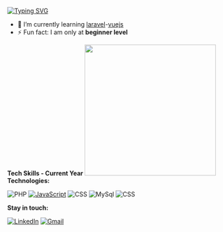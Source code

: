 <!-- <h1 align='center'>Greetings!!! <img src="https://user-images.githubusercontent.com/1303154/88677602-1635ba80-d120-11ea-84d8-d263ba5fc3c0.gif" width="28px" alt="hi"> <img src="http://rubentd.com/img/banana.gif" width="28px" alt="GIF" /> </h1> -->
<!-- ### Hi there <img src="https://user-images.githubusercontent.com/1303154/88677602-1635ba80-d120-11ea-84d8-d263ba5fc3c0.gif" width="28px" alt="hi"> <img src="http://rubentd.com/img/banana.gif" width="28px" alt="GIF" /> -->

[![Typing SVG](https://readme-typing-svg.herokuapp.com/?lines=Greetings!!!;I'am+Mark+Dy;To+View+More+Please+Visit+My+LinkIn;...End)](https://git.io/typing-svg)

- 🌱 I’m currently learning [laravel](https://laravel.com/)-[vuejs](https://vuejs.org/)
- ⚡ Fun fact: I am only at __beginner level__

<!-- ### Tech skills - current year -->
**Tech Skills - Current Year**
<img src="https://cr-skills-chart-widget.azurewebsites.net/api/api?username=mkjdy&width=1368&bg=rgba(255,255,255,0.5)&padding=0" height="300px"/>
**Technologies:**

![PHP](https://img.shields.io/badge/-PHP-blue?style=plastic&logo=php&logoColor=fff)
[![JavaScript](https://img.shields.io/badge/-JavaScript-blue?style=plastic&logo=JavaScript&logoColor=fff)](https://github.com/AlvaroIsrael?tab=repositories&q=&type=&language=javascript)
![CSS](https://img.shields.io/badge/-CSS-blue?style=plastic&logo=css3&logoColor=fff)
![MySql](https://img.shields.io/badge/-MySql-blue?style=plastic&logo=MySQL&logoColor=fff)
![CSS](https://img.shields.io/badge/-CSS-blue?style=plastic&logo=css3&logoColor=fff)

**Stay in touch:**

[![LinkedIn](https://img.shields.io/badge/-LinkedIn-blue?style=plastic&logo=LinkedIn&logoColor=fff)](https://linkedin.com/in/markdy)
[![Gmail](https://img.shields.io/badge/-Email-blue?style=plastic&logo=Gmail&logoColor=fff)](https://gmail.com/makdy61)

<!--<img src="https://cr-ss-service.azurewebsites.net/api/ScreenShot?widget=summary&username=mkjdy&show-avatar=true&style=--border-radius:10px"/>-->

<!--![Alt Text](http://rubentd.com/img/banana.gif)-->

<!--
**mkjdy/mkjdy** is a ✨ _special_ ✨ repository because its `README.md` (this file) appears on your GitHub profile.

Here are some ideas to get you started:

- 🔭 I’m currently working on ...
- 🌱 I’m currently learning ...
- 👯 I’m looking to collaborate on ...
- 🤔 I’m looking for help with ...
- 💬 Ask me about ...
- 📫 How to reach me: ...
- 😄 Pronouns: ...
- ⚡ Fun fact: ...
-->
